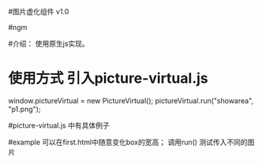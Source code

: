 #图片虚化组件 v1.0

#ngm

#介绍：  使用原生js实现。

# 使用方式 引入picture-virtual.js

window.pictureVirtual = new PictureVirtual();
pictureVirtual.run("showarea", "p1.png");

#picture-virtual.js 中有具体例子


#example 可以在first.html中随意变化box的宽高； 调用run() 测试传入不同的图片